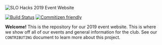 ![SLO Hacks 2019 Event Website](https://user-images.githubusercontent.com/986543/46832029-d7235300-cd59-11e8-8436-f95a353e99bb.png)

[![Build Status](https://travis-ci.org/slohacks/event-dev.svg?branch=master)](https://travis-ci.org/slohacks/event-dev)
[![Commitizen friendly](https://img.shields.io/badge/commitizen-friendly-brightgreen.svg)](http://commitizen.github.io/cz-cli/)

__Welcome!__ This is the repository for our 2019 event website. This is where we show off all of our events and general information for the club. See our `CONTRIBUTING` document to learn more about this project.
